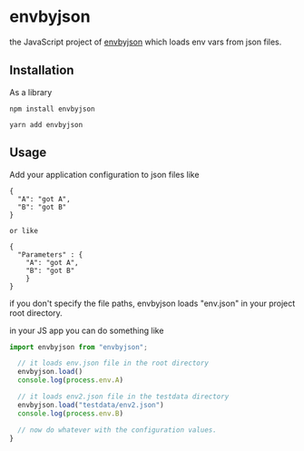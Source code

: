 # envbyjson

the JavaScript project of [envbyjson](https://github.com/lifthus/envbyjson) which loads env vars from json files.

## Installation

As a library

```shell
npm install envbyjson

yarn add envbyjson
```

## Usage

Add your application configuration to json files like

```shell
{
  "A": "got A",
  "B": "got B"
}

or like

{ 
  "Parameters" : {
    "A": "got A",
    "B": "got B"
    }
}
```

if you don't specify the file paths, envbyjson loads "env.json" in your project root directory.

in your JS app you can do something like

```javascript
import envbyjson from "envbyjson";

  // it loads env.json file in the root directory
  envbyjson.load()
  console.log(process.env.A)

  // it loads env2.json file in the testdata directory
  envbyjson.load("testdata/env2.json")
  console.log(process.env.B)

  // now do whatever with the configuration values.
}

```
